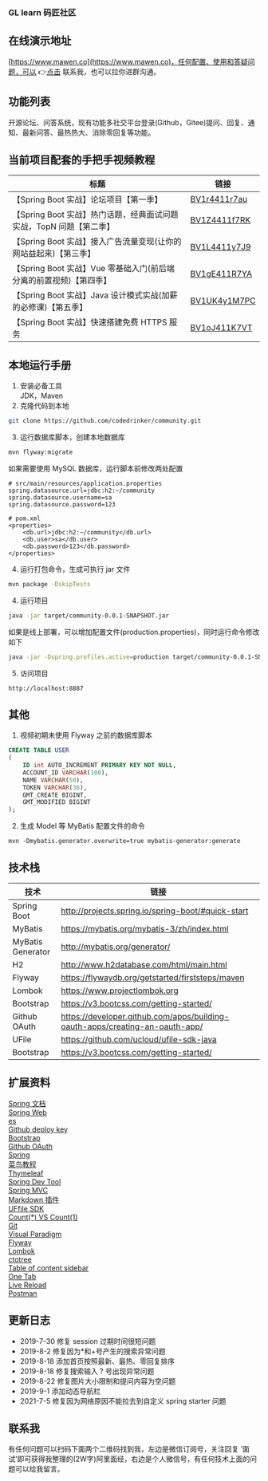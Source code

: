 ### GL learn 码匠社区

## 在线演示地址

[https://www.mawen.co](https://www.mawen.co)，任何配置、使用和答疑问题，可以 👉[点击](#联系我) 联系我，也可以拉你进群沟通。

## 功能列表  

开源论坛、问答系统，现有功能多社交平台登录(Github，Gitee)提问、回复、通知、最新问答、最热热大、消除零回复等功能。

## 当前项目配套的手把手视频教程

| 标题                                                         | 链接                                                        |
| ------------------------------------------------------------ | ----------------------------------------------------------- |
| 【Spring Boot 实战】论坛项目【第一季】                       | [BV1r4411r7au](https://www.bilibili.com/video/BV1r4411r7au) |
| 【Spring Boot 实战】热门话题，经典面试问题实战，TopN 问题【第二季】 | [BV1Z4411f7RK](https://www.bilibili.com/video/BV1Z4411f7RK) |
| 【Spring Boot 实战】接入广告流量变现(让你的网站益起来)【第三季】 | [BV1L4411y7J9](https://www.bilibili.com/video/BV1L4411y7J9) |
| 【Spring Boot 实战】Vue 零基础入门(前后端分离的前置视频)【第四季】 | [BV1gE411R7YA](https://www.bilibili.com/video/BV1gE411R7YA) |
| 【Spring Boot 实战】Java 设计模式实战(加薪的必修课)【第五季】 | [BV1UK4y1M7PC](https://www.bilibili.com/video/BV1UK4y1M7PC) |
| 【Spring Boot 实战】快速搭建免费 HTTPS 服务                  | [BV1oJ411K7VT](https://www.bilibili.com/video/BV1oJ411K7VT) |

## 本地运行手册

1. 安装必备工具  
   JDK，Maven
2. 克隆代码到本地

```sh
git clone https://github.com/codedrinker/community.git
````

3. 运行数据库脚本，创建本地数据库

```sh
mvn flyway:migrate
```

如果需要使用 MySQL 数据库，运行脚本前修改两处配置

```
# src/main/resources/application.properties 
spring.datasource.url=jdbc:h2:~/community
spring.datasource.username=sa
spring.datasource.password=123
```

```
# pom.xml
<properties>
    <db.url>jdbc:h2:~/community</db.url>
    <db.user>sa</db.user>
    <db.password>123</db.password>
</properties>
```

4. 运行打包命令，生成可执行 jar 文件

```sh
mvn package -DskipTests
```

4. 运行项目  

```sh
java -jar target/community-0.0.1-SNAPSHOT.jar
```

如果是线上部署，可以增加配置文件(production.properties)，同时运行命令修改如下

```sh
java -jar -Dspring.profiles.active=production target/community-0.0.1-SNAPSHOT.jar
```

5. 访问项目

```
http://localhost:8887
```

## 其他

1. 视频初期未使用 Flyway 之前的数据库脚本

```sql
CREATE TABLE USER
(
    ID int AUTO_INCREMENT PRIMARY KEY NOT NULL,
    ACCOUNT_ID VARCHAR(100),
    NAME VARCHAR(50),
    TOKEN VARCHAR(36),
    GMT_CREATE BIGINT,
    GMT_MODIFIED BIGINT
);
```

2. 生成 Model 等 MyBatis 配置文件的命令

```
mvn -Dmybatis.generator.overwrite=true mybatis-generator:generate
```


## 技术栈

| 技术              | 链接                                                         |
| ----------------- | ------------------------------------------------------------ |
| Spring Boot       | http://projects.spring.io/spring-boot/#quick-start           |
| MyBatis           | https://mybatis.org/mybatis-3/zh/index.html                  |
| MyBatis Generator | http://mybatis.org/generator/                                |
| H2                | http://www.h2database.com/html/main.html                     |
| Flyway            | https://flywaydb.org/getstarted/firststeps/maven             |
| Lombok            | https://www.projectlombok.org                                |
| Bootstrap         | https://v3.bootcss.com/getting-started/                      |
| Github OAuth      | https://developer.github.com/apps/building-oauth-apps/creating-an-oauth-app/ |
| UFile             | https://github.com/ucloud/ufile-sdk-java                     |
| Bootstrap         | https://v3.bootcss.com/getting-started/                      |

## 扩展资料

[Spring 文档](https://spring.io/guides)    
[Spring Web](https://spring.io/guides/gs/serving-web-content/)   
[es](https://elasticsearch.cn/explore)    
[Github deploy key](https://developer.github.com/v3/guides/managing-deploy-keys/#deploy-keys)    
[Bootstrap](https://v3.bootcss.com/getting-started/)    
[Github OAuth](https://developer.github.com/apps/building-oauth-apps/creating-an-oauth-app/)    
[Spring](https://docs.spring.io/spring-boot/docs/2.0.0.RC1/reference/htmlsingle/#boot-features-embedded-database-support)    
[菜鸟教程](https://www.runoob.com/mysql/mysql-insert-query.html)    
[Thymeleaf](https://www.thymeleaf.org/doc/tutorials/3.0/usingthymeleaf.html#setting-attribute-values)    
[Spring Dev Tool](https://docs.spring.io/spring-boot/docs/2.0.0.RC1/reference/htmlsingle/#using-boot-devtools)  
[Spring MVC](https://docs.spring.io/spring/docs/5.0.3.RELEASE/spring-framework-reference/web.html#mvc-handlermapping-interceptor)  
[Markdown 插件](http://editor.md.ipandao.com/)   
[UFfile SDK](https://github.com/ucloud/ufile-sdk-java)  
[Count(*) VS Count(1)](https://mp.weixin.qq.com/s/Rwpke4BHu7Fz7KOpE2d3Lw)  
[Git](https://git-scm.com/download)   
[Visual Paradigm](https://www.visual-paradigm.com)    
[Flyway](https://flywaydb.org/getstarted/firststeps/maven)  
[Lombok](https://www.projectlombok.org)    
[ctotree](https://www.octotree.io/)   
[Table of content sidebar](https://chrome.google.com/webstore/detail/table-of-contents-sidebar/ohohkfheangmbedkgechjkmbepeikkej)    
[One Tab](https://chrome.google.com/webstore/detail/chphlpgkkbolifaimnlloiipkdnihall)    
[Live Reload](https://chrome.google.com/webstore/detail/livereload/jnihajbhpnppcggbcgedagnkighmdlei/related)  
[Postman](https://chrome.google.com/webstore/detail/coohjcphdfgbiolnekdpbcijmhambjff)

## 更新日志

- 2019-7-30 修复 session 过期时间很短问题   
- 2019-8-2 修复因为*和+号产生的搜索异常问题  
- 2019-8-18 添加首页按照最新、最热、零回复排序  
- 2019-8-18 修复搜索输入 ? 号出现异常问题
- 2019-8-22 修复图片大小限制和提问内容为空问题
- 2019-9-1 添加动态导航栏  
- 2021-7-5 修复因为网络原因不能拉去到自定义 spring starter 问题

## 联系我

有任何问题可以扫码下面两个二维码找到我，左边是微信订阅号，关注回复 ‘面试’即可获得我整理的(2W字)阿里面经，右边是个人微信号，有任何技术上面的问题可以给我留言。
